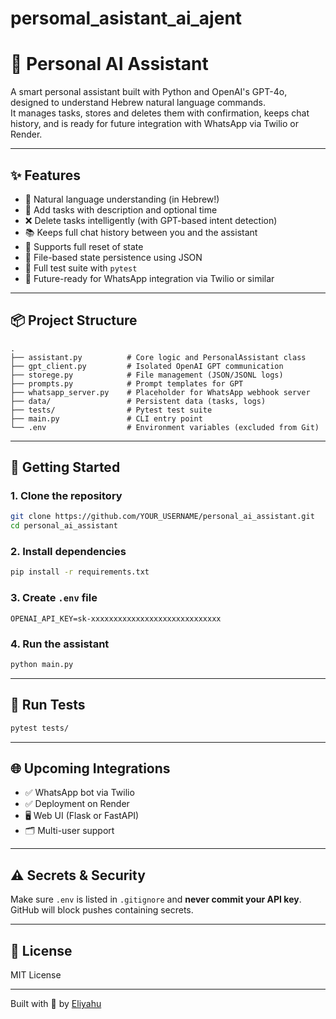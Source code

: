 ﻿# persomal_asistant_ai_ajent
# 🤖 Personal AI Assistant

A smart personal assistant built with Python and OpenAI's GPT-4o, designed to understand Hebrew natural language commands.  
It manages tasks, stores and deletes them with confirmation, keeps chat history, and is ready for future integration with WhatsApp via Twilio or Render.

---

## ✨ Features

- 🧠 Natural language understanding (in Hebrew!)
- 📝 Add tasks with description and optional time
- ❌ Delete tasks intelligently (with GPT-based intent detection)
- 📚 Keeps full chat history between you and the assistant
- 🔄 Supports full reset of state
- 💾 File-based state persistence using JSON
- 🧪 Full test suite with `pytest`
- 📲 Future-ready for WhatsApp integration via Twilio or similar

---

## 📦 Project Structure

```
.
├── assistant.py          # Core logic and PersonalAssistant class
├── gpt_client.py         # Isolated OpenAI GPT communication
├── storege.py            # File management (JSON/JSONL logs)
├── prompts.py            # Prompt templates for GPT
├── whatsapp_server.py    # Placeholder for WhatsApp webhook server
├── data/                 # Persistent data (tasks, logs)
├── tests/                # Pytest test suite
├── main.py               # CLI entry point
└── .env                  # Environment variables (excluded from Git)
```

---

## 🚀 Getting Started

### 1. Clone the repository
```bash
git clone https://github.com/YOUR_USERNAME/personal_ai_assistant.git
cd personal_ai_assistant
```

### 2. Install dependencies
```bash
pip install -r requirements.txt
```

### 3. Create `.env` file
```env
OPENAI_API_KEY=sk-xxxxxxxxxxxxxxxxxxxxxxxxxxxxx
```

### 4. Run the assistant
```bash
python main.py
```

---

## 🧪 Run Tests

```bash
pytest tests/
```

---

## 🌐 Upcoming Integrations

- ✅ WhatsApp bot via Twilio
- ✅ Deployment on Render
- 🖥️ Web UI (Flask or FastAPI)
- 🗂️ Multi-user support

---

## ⚠️ Secrets & Security

Make sure `.env` is listed in `.gitignore` and **never commit your API key**. GitHub will block pushes containing secrets.

---

## 📝 License

MIT License

---

Built with 💙 by [Eliyahu](https://github.com/Eliyahu318)
